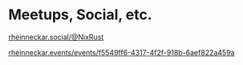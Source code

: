 # Meetups, Social, etc.

[rheinneckar.social/@NixRust](https://rheinneckar.social/@NixRust)

[rheinneckar.events/events/f5549ff6-4317-4f2f-918b-6aef822a459a](https://rheinneckar.events/events/f5549ff6-4317-4f2f-918b-6aef822a459a)